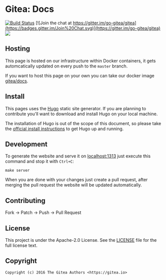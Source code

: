 # Gitea: Docs

[![Build Status](http://drone.gitea.io/api/badges/go-gitea/docs/status.svg)](http://drone.gitea.io/go-gitea/docs)
[![Join the chat at https://gitter.im/go-gitea/gitea](https://badges.gitter.im/Join%20Chat.svg)](https://gitter.im/go-gitea/gitea)
[![](https://images.microbadger.com/badges/image/gitea/docs.svg)](http://microbadger.com/images/gitea/docs "Get your own image badge on microbadger.com")

## Hosting

This page is hosted on our infrastructure within Docker containers, it gets
automcatically updated on every push to the `master` branch.

If you want to host this page on your own you can take our docker image
[gitea/docs](https://hub.docker.com/r/gitea/docs/).

## Install

This pages uses the [Hugo](https://github.com/spf13/hugo) static site generator.
If you are planning to contribute you'll want to download and install Hugo on
your local machine.

The installation of Hugo is out of the scope of this document, so please take
the [official install instructions](https://gohugo.io/overview/installing/) to
get Hugo up and running.

## Development

To generate the website and serve it on [localhost:1313](http://localhost:1313)
just execute this command and stop it with `Ctrl+C`:

```
make server
```

When you are done with your changes just create a pull request, after merging
the pull request the website will be updated automatically.

## Contributing

Fork -> Patch -> Push -> Pull Request

## License

This project is under the Apache-2.0 License. See the [LICENSE](LICENSE) file
for the full license text.

## Copyright

```
Copyright (c) 2016 The Gitea Authors <https://gitea.io>
```
